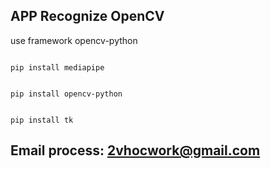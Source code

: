 ## APP Recognize OpenCV

use framework opencv-python
<pre><code class="language-javascript">
pip install mediapipe
</code></pre>

<pre><code class="language-javascript">
pip install opencv-python
</code></pre>

<pre><code class="language-javascript">
pip install tk
</code></pre>

## Email process: 2vhocwork@gmail.com
